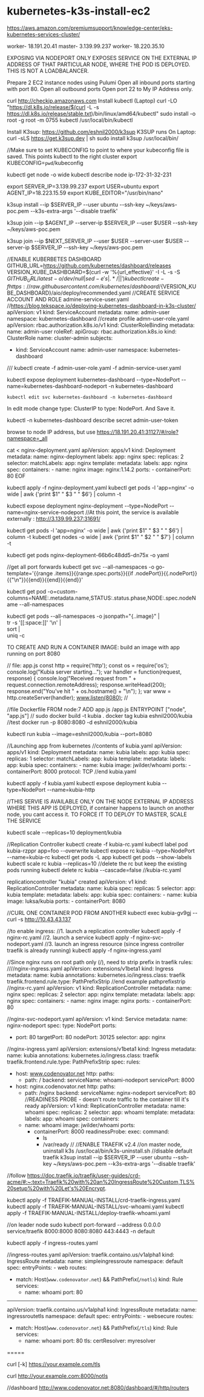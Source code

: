 # kubernetes-k3s-install-ec2

https://aws.amazon.com/premiumsupport/knowledge-center/eks-kubernetes-services-cluster/

worker- 18.191.20.41
master- 3.139.99.237
worker- 18.220.35.10

EXPOSING VIA NODEPORT ONLY EXPOSES SERVICE ON THE EXTERNAL IP ADDRESS OF THAT PARTICULAR NODE, WHERE THE POD IS DEPLOYED.  THIS IS NOT A LOADBALANCER.

Prepare 2 EC2 instance nodes using Pulumi
Open all inbound ports starting with port 80.
Open all outbound ports
Open port 22 to My IP Address only.

curl http://checkip.amazonaws.com
Install kubectl (Laptop) 
curl -LO "https://dl.k8s.io/release/$(curl -L -s https://dl.k8s.io/release/stable.txt)/bin/linux/amd64/kubectl"
sudo install -o root -g root -m 0755 kubectl /usr/local/bin/kubectl

Install K3sup: https://github.com/eshnil2000/k3sup
K3SUP runs On Laptop: 
curl -sLS https://get.k3sup.dev | sh
sudo install k3sup /usr/local/bin/

//Make sure to set KUBECONFIG to point to where your kubeconfig file is saved. This points kubectl to the right cluster
export KUBECONFIG=`pwd`/kubeconfig

kubectl get node -o wide
kubectl describe node ip-172-31-32-231

export SERVER_IP=3.139.99.237
export USER=ubuntu
export AGENT_IP=18.223.15.59
export KUBE_EDITOR="/usr/bin/nano"

k3sup install --ip $SERVER_IP --user ubuntu  --ssh-key ~/keys/aws-poc.pem --k3s-extra-args '--disable traefik'

 k3sup join --ip $AGENT_IP --server-ip $SERVER_IP --user $USER --ssh-key ~/keys/aws-poc.pem  
 
k3sup join   --ip $NEXT_SERVER_IP   --user $USER   --server-user $USER   --server-ip $SERVER_IP --ssh-key ~/keys/aws-poc.pem

//ENABLE KUBERBETES DASHBOARD
GITHUB_URL=https://github.com/kubernetes/dashboard/releases
VERSION_KUBE_DASHBOARD=$(curl -w '%{url_effective}' -I -L -s -S ${GITHUB_URL}/latest -o /dev/null | sed -e 's|.*/||')
kubectl create -f https://raw.githubusercontent.com/kubernetes/dashboard/${VERSION_KUBE_DASHBOARD}/aio/deploy/recommended.yaml
//CREATE SERVICE ACCOUNT AND ROLE
admine-service-user.yaml
//https://blog.tekspace.io/deploying-kubernetes-dashboard-in-k3s-cluster/
apiVersion: v1
kind: ServiceAccount
metadata:
  name: admin-user
  namespace: kubernetes-dashboard
//create profile admn-user-role.yaml
apiVersion: rbac.authorization.k8s.io/v1
kind: ClusterRoleBinding
metadata:
  name: admin-user
roleRef:
  apiGroup: rbac.authorization.k8s.io
  kind: ClusterRole
  name: cluster-admin
subjects:
- kind: ServiceAccount
  name: admin-user
  namespace: kubernetes-dashboard
  
 
///
kubectl create -f admin-user-role.yaml -f admin-service-user.yaml

kubectl expose deployment kubernetes-dashboard  --type=NodePort  --name=kubernetes-dashboard-nodeport -n kubernetes-dashboard

    kubectl edit svc kubernetes-dashboard -n kubernetes-dashboard
In edit mode change type: ClusterIP to type: NodePort. And Save it.

kubectl -n kubernetes-dashboard describe secret admin-user-token

browse to node IP address, but use https://18.191.20.41:31127/#/role?namespace=_all

cat <<EOF > nginx-deployment.yaml
apiVersion: apps/v1
kind: Deployment
metadata:
  name: nginx-deployment
  labels:
    app: nginx
spec:
  replicas: 2
  selector:
    matchLabels:
      app: nginx
  template:
    metadata:
      labels:
        app: nginx
    spec:
      containers:
      - name: nginx
        image: nginx:1.14.2
        ports:
        - containerPort: 80
EOF

kubectl apply -f nginx-deployment.yaml
kubectl get pods -l 'app=nginx' -o wide | awk {'print $1" " $3 " " $6'} | column -t


kubectl expose deployment nginx-deployment  --type=NodePort  --name=nginx-service-nodeport
//At this point, the service is available externally : http://3.139.99.237:31691/

kubectl get pods -l 'app=nginx' -o wide | awk {'print $1" " $3 " " $6'} | column -t
kubectl get nodes -o wide |  awk {'print $1" " $2 " " $7'} | column -t

kubectl get pods nginx-deployment-66b6c48dd5-dn75x -o yaml

//get all port forwards
kubectl get svc --all-namespaces -o go-template='{{range .items}}{{range.spec.ports}}{{if .nodePort}}{{.nodePort}}{{"\n"}}{{end}}{{end}}{{end}}'

kubectl get pod -o=custom-columns=NAME:.metadata.name,STATUS:.status.phase,NODE:.spec.nodeName --all-namespaces

kubectl get pods --all-namespaces -o jsonpath="{..image}" |\
tr -s '[[:space:]]' '\n' |\
sort |\
uniq -c

TO CREATE AND RUN A CONTAINER IMAGE:
build an image with app running on port 8080

//
file: app.js
const http = require('http');
const os = require('os');
console.log("Kubia server starting...");
var handler = function(request, response) {
console.log("Received request from " + request.connection.remoteAddress);
response.writeHead(200);
response.end("You've hit " + os.hostname() + "\n");
};
var www = http.createServer(handler);
www.listen(8080);
//

//file Dockerfile
FROM node:7
ADD app.js /app.js
ENTRYPOINT ["node", "app.js"]
//
sudo docker build -t kubia .
docker tag kubia eshnil2000/kubia
//test docker run -p 8080:8080 -d eshnil2000/kubia

kubectl run kubia --image=eshnil2000/kubia --port=8080

//Launching app from kubernetes
//contents of kubia.yaml
apiVersion: apps/v1
kind: Deployment
metadata:
  name: kubia
  labels:
    app: kubia
spec:
  replicas: 1
  selector:
    matchLabels:
      app: kubia
  template:
    metadata:
      labels:
        app: kubia
    spec:
      containers:
      - name: kubia
        image: jwilder/whoami
        ports:
        - containerPort: 8000
          protocol: TCP
//end kubia.yaml


kubectl apply -f kubia.yaml
kubectl expose deployment kubia  --type=NodePort  --name=kubia-http

//THIS SERVIE IS AVAILABLE ONLY ON THE NODE EXTERNAL IP ADDRESS WHERE THIS APP IS DEPLOYED, if container happens to launch on another node, you cant access it. TO FORCE IT TO DEPLOY TO MASTER, SCALE THE SERVICE

kubectl scale --replicas=10 deployment/kubia

//Replication Controller
kubectl create -f kubia-rc.yaml
kubectl label pod kubia-rzppr app=foo --overwrite
kubectl expose rc kubia --type=NodePort  --name=kubia-rc
kubectl get pods -L app
kubectl get pods --show-labels
kubectl scale rc kubia --replicas=10
//delete the rc but keep the existing pods running
kubectl delete rc kubia --cascade=false
//kubia-rc.yaml

replicationcontroller "kubia" created
apiVersion: v1
kind: ReplicationController
metadata:
  name: kubia
spec:
  replicas: 5
  selector:
    app: kubia
  template:
    metadata:
      labels:
        app: kubia
    spec:
      containers:
      - name: kubia
        image: luksa/kubia
        ports:
        - containerPort: 8080

//CURL ONE CONTAINER POD FROM ANOTHER
kubectl exec kubia-gv9gj -- curl -s http://10.43.43.137


//to enable ingress:
//1. launch a replication controller
kubectl apply -f nginx-rc.yaml
//2. launch a service
kubectl apply -f nginx-svc-nodeport.yaml
//3. launch an ingress resource (since ingress controller traefik is already running)
kubectl apply -f nginx-ingress.yaml

//Since nginx runs on root path only (/), need to strip prefix in traefik rules:
////nginx-ingress.yaml
apiVersion: extensions/v1beta1
kind: Ingress
metadata:
  name: kubia
  annotations:
    kubernetes.io/ingress.class: traefik
    traefik.frontend.rule.type: PathPrefixStrip
//end example pathprefixstrip
//nginx-rc.yaml
apiVersion: v1
kind: ReplicationController
metadata:
  name: nginx
spec:
  replicas: 2
  selector:
    app: nginx
  template:
    metadata:
      labels:
        app: nginx
    spec:
      containers:
      - name: nginx
        image: nginx
        ports:
        - containerPort: 80

//nginx-svc-nodeport.yaml
apiVersion: v1
kind: Service
metadata:
  name: nginx-nodeport
spec:
  type: NodePort
  ports:
  - port: 80
    targetPort: 80
    nodePort: 30125
  selector:
    app: nginx

//nginx-ingress.yaml
apiVersion: extensions/v1beta1
kind: Ingress
metadata:
  name: kubia
  annotations:
    kubernetes.io/ingress.class: traefik
    traefik.frontend.rule.type: PathPrefixStrip
spec:
  rules:
  - host: www.codenovator.net
    http:
      paths:
      - path: /
        backend:
          serviceName: whoami-nodeport
          servicePort: 8000
  - host: nginx.codenovator.net
    http:
      paths:
      - path: /nginx
        backend:
          serviceName: nginx-nodeport
          servicePort: 80
//READINESS PROBE - doesn't route traffic to the container till it's ready
apiVersion: v1
kind: ReplicationController
metadata:
  name: whoami
spec:
  replicas: 2
  selector:
    app: whoami
  template:
    metadata:
      labels:
        app: whoami
    spec:
      containers:
      - name: whoami
        image: jwilder/whoami
        ports:
        - containerPort: 8000
        readinessProbe:
          exec:
            command:
            - ls
            - /var/ready
//
//ENABLE TRAEFIK v2.4
//on master node, uninstall k3s
/usr/local/bin/k3s-uninstall.sh
//disable default traefik
k3sup install --ip $SERVER_IP --user ubuntu  --ssh-key ~/keys/aws-poc.pem --k3s-extra-args '--disable traefik'

//follow
https://doc.traefik.io/traefik/user-guides/crd-acme/#:~:text=Traefik%20with%20an%20IngressRoute%20Custom,TLS%20setup%20with%20Let's%20Encrypt.

kubectl 
apply -f TRAEFIK-MANUAL-INSTALL/crd-traefik-ingress.yaml
kubectl apply -f TRAEFIK-MANUAL-INSTALL/svc-whoami.yaml
kubectl apply -f TRAEFIK-MANUAL-INSTALL/deploy-traefik-whoami.yaml

//on leader node 
sudo kubectl port-forward --address 0.0.0.0 service/traefik 8000:8000 8080:8080 443:4443 -n default

kubectl apply -f ingress-routes.yaml

//ingress-routes.yaml
apiVersion: traefik.containo.us/v1alpha1
kind: IngressRoute
metadata:
  name: simpleingressroute
  namespace: default
spec:
  entryPoints:
    - web
  routes:
  - match: Host(`www.codenovator.net`) && PathPrefix(`/notls`)
    kind: Rule
    services:
    - name: whoami
      port: 80

---
apiVersion: traefik.containo.us/v1alpha1
kind: IngressRoute
metadata:
  name: ingressroutetls
  namespace: default
spec:
  entryPoints:
    - websecure
  routes:
  - match: Host(`www.codenovator.net`) && PathPrefix(`/tls`)
    kind: Rule                                                             services:
    - name: whoami
      port: 80
  tls:
    certResolver: myresolver  

=====

curl [-k] https://your.example.com/tls

curl http://your.example.com:8000/notls

//dashboard
http://www.codenovator.net:8080/dashboard/#/http/routers
